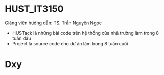 # HUST_IT3150
Giảng viên hướng dẫn: TS. Trần Nguyên Ngọc
- HUSTack là những bài code trên hệ thống của nhà trường làm trong 8 tuần đầu
- Project là source code cho dự án làm trong 8 tuần cuối
# Dxy
